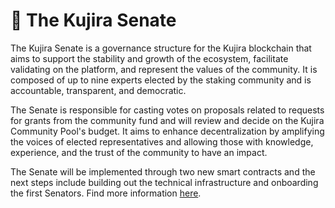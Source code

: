 # 🗼 The Kujira Senate

The Kujira Senate is a governance structure for the Kujira blockchain that aims to support the stability and growth of the ecosystem, facilitate validating on the platform, and represent the values of the community. It is composed of up to nine experts elected by the staking community and is accountable, transparent, and democratic.

The Senate is responsible for casting votes on proposals related to requests for grants from the community fund and will review and decide on the Kujira Community Pool's budget. It aims to enhance decentralization by amplifying the voices of elected representatives and allowing those with knowledge, experience, and the trust of the community to have an impact.&#x20;

The Senate will be implemented through two new smart contracts and the next steps include building out the technical infrastructure and onboarding the first Senators. Find more information [here](../../dapps-and-infrastructure/senate.md).

